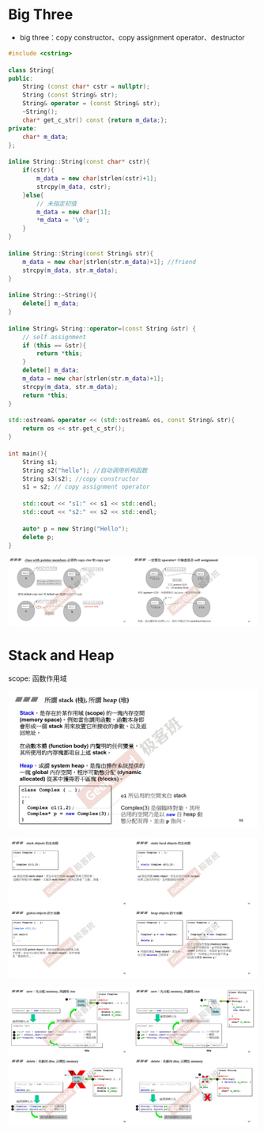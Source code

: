 # Big Three

- big three：copy constructor、copy assignment operator、destructor

```c++
#include <cstring>

class String{
public:
    String (const char* cstr = nullptr);
    String (const String& str);
    String& operator = (const String& str);
    ~String();
    char* get_c_str() const {return m_data;};
private:
    char* m_data;
};

inline String::String(const char* cstr){
    if(cstr){
        m_data = new char[strlen(cstr)+1];
        strcpy(m_data, cstr);
    }else{
        // 未指定初值
        m_data = new char[1];
        *m_data = '\0';
    }
}

inline String::String(const String& str){
    m_data = new char[strlen(str.m_data)+1]; //friend
    strcpy(m_data, str.m_data);
}

inline String::~String(){
    delete[] m_data;
}

inline String& String::operator=(const String &str) {
    // self assignment
    if (this == &str){
        return *this;
    }
    delete[] m_data;
    m_data = new char[strlen(str.m_data)+1];
    strcpy(m_data, str.m_data);
    return *this;
}

std::ostream& operator << (std::ostream& os, const String& str){
    return os << str.get_c_str();
}

int main(){
    String s1;
    String s2("hello"); //自动调用析构函数
    String s3(s2); //copy constructor
    s1 = s2; // copy assignment operator

    std::cout << "s1:" << s1 << std::endl;
    std::cout << "s2:" << s2 << std::endl;

    auto* p = new String("Hello");
    delete p;
}
```

![](Big-Three/20221224143034-167198711162011.png)

# Stack and Heap

scope: 函数作用域

![061](Big-Three/061-167198711162014.jpg)

![](Big-Three/20221224152050-167198711162013.png)

![](Big-Three/20221224152227-167198711162012.png)